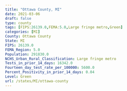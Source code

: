 ```yaml
---
title: "Ottawa County, MI"
date: 2021-03-06
draft: false
type: county
tags: [FIPS:26139.0,FEMA:5.0,Large fringe metro,Green]
categories: [MI]
County: Ottawa County
State: MI
FIPS: 26139.0
FEMA_Region: 5.0
Population: 291830.0
NCHS_Urban_Rural_Classification: Large fringe metro
Tests_in_prior_14_days: 16342.0
Fourteen_day_test_rate_per_100000: 5600.0
Percent_Positivity_in_prior_14_days: 0.04
Level: Green
url: /states/MI/ottawa-county
---
```



